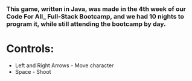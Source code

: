 ### This game, written in Java, was made in the 4th week of our Code For All_ Full-Stack Bootcamp, and we had 10 nights to program it, while still attending the bootcamp by day.

# Controls:

* Left and Right Arrows - Move character
* Space - Shoot
